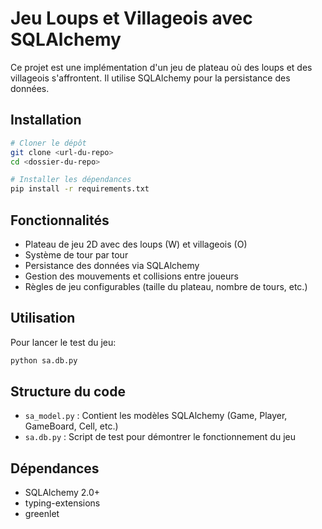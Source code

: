 # Jeu Loups et Villageois avec SQLAlchemy

Ce projet est une implémentation d'un jeu de plateau où des loups et des villageois s'affrontent. Il utilise SQLAlchemy pour la persistance des données.

## Installation

```bash
# Cloner le dépôt
git clone <url-du-repo>
cd <dossier-du-repo>

# Installer les dépendances
pip install -r requirements.txt
```

## Fonctionnalités

- Plateau de jeu 2D avec des loups (W) et villageois (O)
- Système de tour par tour
- Persistance des données via SQLAlchemy
- Gestion des mouvements et collisions entre joueurs
- Règles de jeu configurables (taille du plateau, nombre de tours, etc.)

## Utilisation

Pour lancer le test du jeu:

```bash
python sa.db.py
```

## Structure du code

- `sa_model.py` : Contient les modèles SQLAlchemy (Game, Player, GameBoard, Cell, etc.)
- `sa.db.py` : Script de test pour démontrer le fonctionnement du jeu


## Dépendances

- SQLAlchemy 2.0+
- typing-extensions
- greenlet